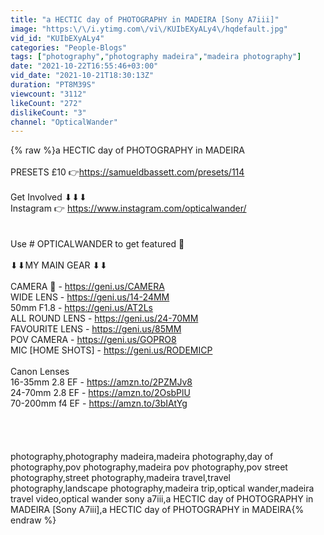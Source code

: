 ```yaml
---
title: "a HECTIC day of PHOTOGRAPHY in MADEIRA [Sony A7iii]"
image: "https:\/\/i.ytimg.com\/vi\/KUIbEXyALy4\/hqdefault.jpg"
vid_id: "KUIbEXyALy4"
categories: "People-Blogs"
tags: ["photography","photography madeira","madeira photography"]
date: "2021-10-22T16:55:46+03:00"
vid_date: "2021-10-21T18:30:13Z"
duration: "PT8M39S"
viewcount: "3112"
likeCount: "272"
dislikeCount: "3"
channel: "OpticalWander"
---
```

{% raw %}a HECTIC day of PHOTOGRAPHY in MADEIRA<br /><br />PRESETS £10 👉<a rel="nofollow" target="blank" href="https://samueldbassett.com/presets/114">https://samueldbassett.com/presets/114</a><br /><br />Get Involved ⬇⬇⬇<br />Instagram 👉 <a rel="nofollow" target="blank" href="https://www.instagram.com/opticalwander/">https://www.instagram.com/opticalwander/</a><br /><br /><br />Use # OPTICALWANDER​​​ to get featured 📸<br /><br />⬇⬇MY MAIN GEAR ⬇⬇<br /><br />CAMERA 📸 - <a rel="nofollow" target="blank" href="https://geni.us/CAMERA">https://geni.us/CAMERA</a><br />WIDE LENS - <a rel="nofollow" target="blank" href="https://geni.us/14-24MM">https://geni.us/14-24MM</a><br />50mm F1.8 - <a rel="nofollow" target="blank" href="https://geni.us/AT2Ls">https://geni.us/AT2Ls</a> <br />ALL ROUND LENS - <a rel="nofollow" target="blank" href="https://geni.us/24-70MM">https://geni.us/24-70MM</a><br />FAVOURITE LENS - <a rel="nofollow" target="blank" href="https://geni.us/85MM">https://geni.us/85MM</a><br />POV CAMERA - <a rel="nofollow" target="blank" href="https://geni.us/GOPRO8">https://geni.us/GOPRO8</a><br />MIC [HOME SHOTS] - <a rel="nofollow" target="blank" href="https://geni.us/RODEMICP">https://geni.us/RODEMICP</a><br /><br />Canon Lenses<br />16-35mm 2.8 EF - <a rel="nofollow" target="blank" href="https://amzn.to/2PZMJv8">https://amzn.to/2PZMJv8</a><br />24-70mm 2.8 EF - <a rel="nofollow" target="blank" href="https://amzn.to/2OsbPlU">https://amzn.to/2OsbPlU</a> <br />70-200mm f4 EF - <a rel="nofollow" target="blank" href="https://amzn.to/3bIAtYg">https://amzn.to/3bIAtYg</a> <br /><br /><br /><br /><br />photography,photography madeira,madeira photography,day of photography,pov photography,madeira pov photography,pov street photography,street photography,madeira travel,travel photography,landscape photography,madeira trip,optical wander,madeira travel video,optical wander sony a7iii,a HECTIC day of PHOTOGRAPHY in MADEIRA [Sony A7iii],a HECTIC day of PHOTOGRAPHY in MADEIRA{% endraw %}
